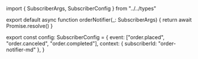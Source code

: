 import { SubscriberArgs, SubscriberConfig } from "../../types"

export default async function orderNotifier(\_: SubscriberArgs) {
return await Promise.resolve()
}

export const config: SubscriberConfig = {
event: ["order.placed", "order.canceled", "order.completed"],
context: { subscriberId: "order-notifier-md" },
}
